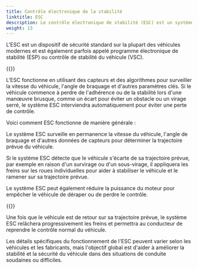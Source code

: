 ```yaml
---
title: Contrôle électronique de la stabilité
linktitle: ESC
description: Le contrôle électronique de stabilité (ESC) est un système d'aide à la conduite conçu pour améliorer la stabilité et la maniabilité d'un véhicule lors de manœuvres brusques ou de routes glissantes.
weight: 13
---
```

<!-- markdownlint-disable MD033 -->

L'ESC est un dispositif de sécurité standard sur la plupart des véhicules modernes et est également parfois appelé programme électronique de stabilité (ESP) ou contrôle de stabilité du véhicule (VSC).

{{<evkxdisplayaddarticle />}}

L'ESC fonctionne en utilisant des capteurs et des algorithmes pour surveiller la vitesse du véhicule, l'angle de braquage et d'autres paramètres clés. Si le véhicule commence à perdre de l'adhérence ou de la stabilité lors d'une manœuvre brusque, comme un écart pour éviter un obstacle ou un virage serré, le système ESC interviendra automatiquement pour éviter une perte de contrôle.

Voici comment ESC fonctionne de manière générale :

Le système ESC surveille en permanence la vitesse du véhicule, l'angle de braquage et d'autres données de capteurs pour déterminer la trajectoire prévue du véhicule.

Si le système ESC détecte que le véhicule s'écarte de sa trajectoire prévue, par exemple en raison d'un survirage ou d'un sous-virage, il appliquera les freins sur les roues individuelles pour aider à stabiliser le véhicule et le ramener sur sa trajectoire prévue.

Le système ESC peut également réduire la puissance du moteur pour empêcher le véhicule de déraper ou de perdre le contrôle.

{{<evkxdisplayaddarticle />}}

Une fois que le véhicule est de retour sur sa trajectoire prévue, le système ESC relâchera progressivement les freins et permettra au conducteur de reprendre le contrôle normal du véhicule.

Les détails spécifiques du fonctionnement de l'ESC peuvent varier selon les véhicules et les fabricants, mais l'objectif global est d'aider à améliorer la stabilité et la sécurité du véhicule dans des situations de conduite soudaines ou difficiles.

